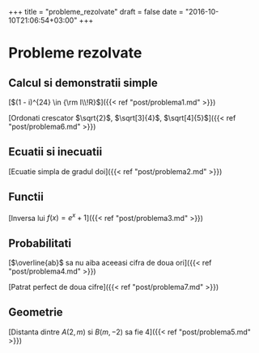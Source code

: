 +++
title = "probleme_rezolvate"
draft = false
date = "2016-10-10T21:06:54+03:00"
+++

# Probleme rezolvate

## Calcul si demonstratii simple

[$(1 - i)^{24} \in {\rm I\\!R}$]({{< ref "post/problema1.md" >}})

[Ordonati crescator $\sqrt{2}$, $\sqrt[3]{4}$, $\sqrt[4]{5}$]({{< ref "post/problema6.md" >}})

## Ecuatii si inecuatii

[Ecuatie simpla de gradul doi]({{< ref "post/problema2.md" >}})

## Functii

[Inversa lui $f(x) = e^x + 1$]({{< ref "post/problema3.md" >}})

## Probabilitati

[$\overline{ab}$ sa nu aiba aceeasi cifra de doua ori]({{< ref "post/problema4.md" >}})

[Patrat perfect de doua cifre]({{< ref "post/problema7.md" >}})

## Geometrie

[Distanta dintre $A(2, m)$ si $B(m, -2)$ sa fie 4]({{< ref "post/problema5.md" >}})